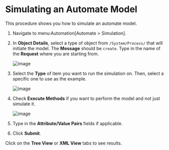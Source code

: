 # Simulating an Automate Model

This procedure shows you how to simulate an automate model.

1.  Navigate to menu:Automation\[Automate \> Simulation\].

2.  In **Object Details**, select a type of object from
    `/System/Process/` that will initiate the model. The **Message**
    should be `create`. Type in the name of the **Request** where you
    are starting from.
    
    ![image](../images/2368.png)

3.  Select the **Type** of item you want to run the simulation on. Then,
    select a specific one to use as the example.
    
    ![image](../images/2369.png)

4.  Check **Execute Methods** if you want to perform the model and not
    just simulate it.
    
    ![image](../images/2370.png)

5.  Type in the **Attribute/Value Pairs** fields if applicable.

6.  Click **Submit**.

Click on the **Tree View** or **XML View** tabs to see results.
